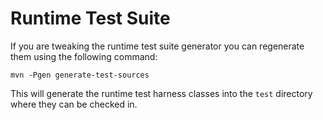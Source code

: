 # Runtime Test Suite

If you are tweaking the runtime test suite generator you can regenerate them using the following command:

```
mvn -Pgen generate-test-sources
```

This will generate the runtime test harness classes into the `test` directory where they can be checked in.
